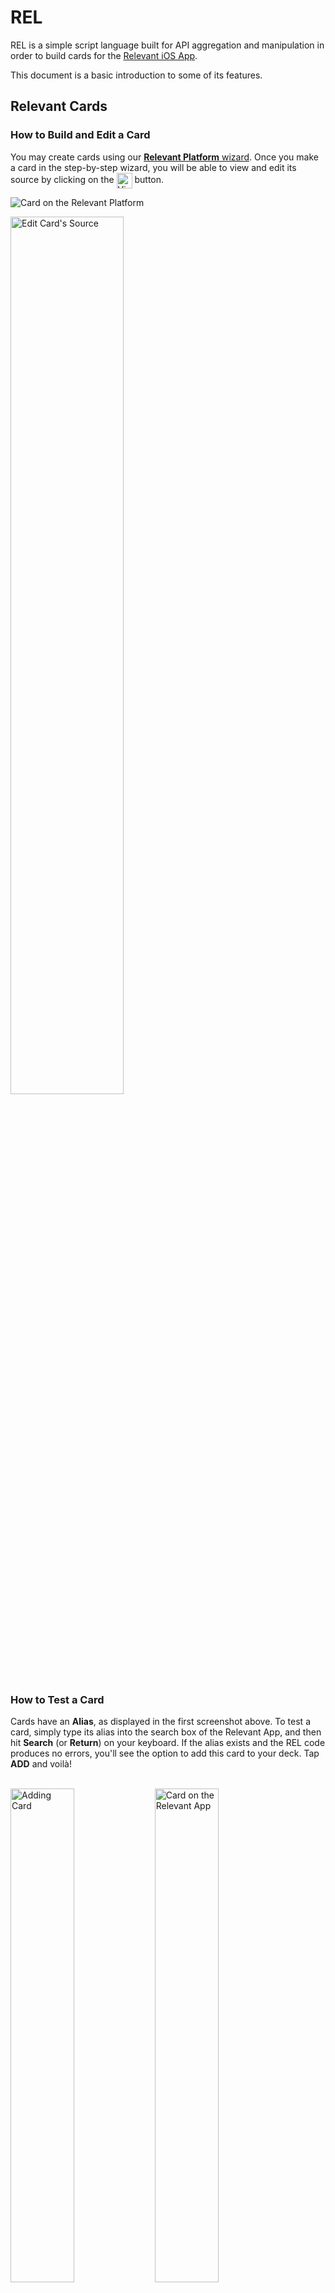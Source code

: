 # REL

REL is a simple script language built for API aggregation and manipulation in order to build cards for the [Relevant iOS App](http://relevant.ai).

This document is a basic introduction to some of its features.

## Relevant Cards

### How to Build and Edit a Card

You may create cards using our [**Relevant Platform** wizard](http://platform.relevant.ai). Once you make a card in the step-by-step wizard, you will be able to view and edit its source by clicking on the <img src="https://raw.githubusercontent.com/relevant-ai/RelevantCardsDocumentation/master/images/code.png" alt="View Source" width="25" align="center"> button.

![Card on the Relevant Platform](https://raw.githubusercontent.com/relevant-ai/RelevantCardsDocumentation/master/images/platform-card.png)

<img src="https://raw.githubusercontent.com/relevant-ai/RelevantCardsDocumentation/master/images/edit-source.png" alt="Edit Card's Source" width="60%">

### How to Test a Card

Cards have an **Alias**, as displayed in the first screenshot above. To test a card, simply type its alias into the search box of the Relevant App, and then hit **Search** (or **Return**) on your keyboard. If the alias exists and the REL code produces no errors, you'll see the option to add this card to your deck. Tap **ADD** and voilà! <br/> <br/>

<img src="https://raw.githubusercontent.com/relevant-ai/RelevantCardsDocumentation/master/images/card-alias.jpg" alt="Adding Card" width="45%" align="top"> <img src="https://raw.githubusercontent.com/relevant-ai/RelevantCardsDocumentation/master/images/actual-card.jpg" alt="Card on the Relevant App" width="45%">

You may actually add this sample card `mo-mozafarian/reddit` before you create your own. You may also [click here to view this card's REL source](https://gist.githubusercontent.com/mo-mozafarian/50ba05051bf5d140ac14/raw/867b02e30c22216f7ceab42fdbb8d6594736b2c9/reddit-card).

### Card Structure

A *card* in REL has two parts; the **metadata** and the **loading function**, preceeded by the words `meta` and `load` respectively, as follows

```swift
// Relevant Card Written in REL
meta {
  title = "My Card"
  credits = "Myself"
}

load {
  card in
  // REL code that outputs the content of the card
  // from different services and APIs
  // ...
}
```

The actual REL code goes in the `load` *closure* (a *closure* is just a block of code inside curly brackets `{}`, as we'll explain later in more detail).

`card` is the input of the load function. This variable has some special powers, as you'll see in [The `card` Variable](#the-card-variable) section.

The return of the `load` closure is the visible content of the card, which must be an array of arrays. The outer array represents the horizontal slides of the card, and each of the inner arrays represent the *templates* that make up each slide (such as banners, rounded profile image, title+body description, footer, etc). Most templates follow the form below:

```swift
//...
  [
    "template-name":[
      "parameter":value,
      "another-parameter":anotherValue
      //...
    ]
  ]
//...
```
([Click here for a reference to all available templates.](#relevant-card-templates))

## REL Variables and Basic Syntax

REL is a *functional*, *inmutable* programming language. Don't worry if you don't understand these terms. What this means is that almost every line of code is either a *variable initialization* `let a = "hello world"`, or the *return statement of a function* `return "something"`. It also means that it is not possible to change the value of a variable after it has been initialized <s>`a = "ok bye"`</s>.

Variable types in REL are similar to JavaScript types; `"strings"`, numbers (`1`, `2`, `3.14`), `["a","r","r","a","y","s"]`, `null`, and dictionaries/objects. The main difference is that dictionaries/objects in REL are delimited by square brackets `[]`, and that the quotes `""` around the keys are mandatory:

```swift
// A dictionary/object
let d = [ // <---- Square brackets
  "name":"Wircho",
  "age":29,
  "hobbies":["easy":["Sleeping","Eating"],"hard":["Code","Guitar","Math"]]
]
```

You can dig inside an array or dictionary with the usual square bracket syntax (`array[index]`, `dictionary[key]`), and you can also do so with lists or arrays of keys and indices. This means that for the dictionary `d` above, all of the following "`guitar`" variables have value `"Guitar"`:

```swift
let guitar0 = d["hobbies"]["hard"][1]
let guitar1 = d["hobbies","hard",1]
let guitar2 = d["hobbies","hard"][1]
let guitar3 = d["hobbies"]["hard",1]
let path = ["hobbies","hard",1]
let guitar4 = d[path]
```

## Basic Operators, Functions and Methods

REL comes equiped with an array of built-in functionality which will keep growing in future versions. This document does not intend to detail all of this functionality, but rather give a good enough preview for you to try it out.

### Operators

Most operators familiar to JavaScript developers are available in REL; namely `+,-,*,/,%,==,!=,&&,||,!`, among others, and their behaviour is very similar to that in JavaScript. For example, `+`'ing two numbers gives you their sum, while `+`'ing a string with any other variable gives you a string. Some examples follow:

```swift
let three = 1+2 // Produces 3
let threeString = "th" + "ree" // Produces "three"
let theTruth = (1 == 1) // Produces true (Parentheses are optional, here just for readability)
let aLie = (1 == 2) && (4 == 4) // Produces false
```

### Built-In Functions and Methods

Built-In REL *functions* are, like in other programming languages (and in math), prefixes that may take zero or more values as parameters, and *return* another value. For example, the function `concat` takes any list or array of values and concatenates them into a string, doing so recursively;

```swift
let c = concat("Relevant"," - ",["The"," ","Missing ","Homescreen"]) // Produces "Relevant - The Missing Homescreen"
```

*Methods* are similar to functions, but are instead suffixed to values after a dot `.`;

```swift
let a = 55
let b = a.toString() // Produces "55"
let c = a.toString // Same as above
```

Many of the built in REL functions that take only one parameter, have an equivalent method form. For example `round(1.75)`, `(1.75).round()`, and `(1.75).round` are equivalent statements, all of which produce `2`. This is often useful when chaining several operations; e.g., `round(sqrt(count(foo)))` is equivalent to `foo.count.sqrt.round`.

## Control-Flow (if-then-else and for-loop)

*Control-flow* refers to the ubiquitous **if-then-else** and **for** statements that we find in most popular programming languages. REL **does not** have control-flow per-se, but it has a few functions that simulate it well enough.

### The `then` Method

In place of **if-then-else** statements, use the `then` method as follows;

```swift
let a = 1==2 // Produces false
let b = a.then("it's true!","it's false!") // Produces "it's false!"
```
When the second argument is ommited, it falls back to `null`, so that `a.then("it's true")` simply produces `null`.

### The `loop` Method

In place of **for** loops, use the `loop` method on an array, after which you may simply append a closure taking one parameter (each item of the array), or two parameters (each item of the array along with its index). Some examples follow;

```swift
// The loop method. First example.
let b = [1,2,3].loop {
  item in
  return item * item
} // Produces [1,4,9]
```

```swift
// The loop method. Second example.
let b = [1,2,3].loop {
  (item,index) in
  return item * item * index
} // Produces [0,4,18]
```

The `loop` method is more of an array manipulation function than an actual control-flow statement.

**Note on trailing closures:** `loop` is actually a method that takes one closure parameter, so that the expressions `a.loop{...}` and `a.loop({...})` are equivalent. A *trailing* closure is permitted when a closure is the last parameter of a function or method.

## Numeric Manipulation

Numbers may be operated as in other programming languages using operators such as `+`, `-`, `*`, and `/`. Besides this they may be formatted into strings with a specific number of decimals using the `decimals` function/method. Some math functions found in many programming languages are also available in REL.

### Number formatting: `decimals`

You may use the `decimals` method in three different ways, exemplified below:

```swift
// With no parameters:
let b = a.decimals // Produces the number a with up to exactly 2 decimal places
let example1 = (3.14159265).decimals // Produces "3.14"
let example2 = 100.decimals // Produces "100.00"
```

```swift
// With one integer parameter:
let b = a.decimals(n) // Produces the number a with up to exactly n decimal places
let example1 = (3.14159265).decimals(3) // Produces "3.142"
let example2 = 100.decimals(3) // Produces "100.000"
```

```swift
// With two integer parameters:
let b = a.decimals(m,n) // Produces the number a with no less than m and no more than n decimal places
let example1 = (3.14159265).decimals(1,3) // Produces "3.142"
let example2 = 98.decimals(1,3) // Produces "98.0"
let example3 = (1.52).decimals(1,3) // Produces "1.52"
let example4 = 98.decimals(0,3) // Produces "98"
```

### Random numbers

```swift
let a = random(100) // Produces a random integer between 0 and 99 (inclusive)
let b = 5 + random(21) // Random number between 5 and 25 (inclusive)
```

## String Manipulation

Strings in REL can be concatenated using `+` or the `concat` function (which takes any number of string or array arguments). Some other string manipulation functions and methods are exemplified below:

### `join` and `splitBy`

See examples below:

```swift
let a = ", ".join([1,2,3]) // Produces "1, 2, 3"
let b = "2015-09-29".splitBy("-") // Produces ["2015","09","29"]
```

`join` has an equivalent function form:

```swift
let a = join(", ",[1,2,3]) // Produces "1, 2, 3"
```

### `lowercase` and `uppercase`

See examples below:

```swift
let c = "Hello World".lowercase // Produces "hello world"
let d = "Hello World".uppercase // Produces "HELLO WORLD"
```

These methods have equivalent function forms:

```swift
let c = lowercase("Hello World") // Produces "hello world"
let d = uppercase("Hello World") // Produces "HELLO WORLD"
```

### `matches` and `replace`

See examples below:

```swift
let e = "Hello World!".matches("llo Wo") // Produces true
let f = "Hello World!".replace("He","hE") // Produces "hEllo World!"
let g = "Hello World!".replace("[a-zA-Z]","*",true) // Produces "***** *****!". The last argument 'true' means that it should use regular expressions
```

### `urlEncode`

See example below;

```swift
let query = "Some string with spaces!"
let json = get("http://some-api.api/?query=" + urlEncode(query))
```

This function also has a method form `query.urlEncode`.

### `htmlEncode` and `htmlDecode`

`htmlEncode` add HTML entities to text, while `htmlDecode` converts them to their unicode equivalents. For example:

```swift
let a = htmlEncode("Montréal") // Produces "Montr&eacute;al"
let b = htmlDecode("Montr&eacute;al") // Produces "Montréal"
```

These functions also have method forms, for example you may use `"Montréal".urlEncode`.

### Rich Text

Because the output of a REL function is often used for skinning user interfaces, we occasionally need to output rich text. For this purpose we may assume that all strings in REL have an abstract *default* font. The following methods simply apply transformatons to that font. The results of these methods are always rich text, and may fail to perform some string manipulation methods such as `join`. Other functions like `concat` or the `+` operator do work properly on rich text.

#### `small`

The `small` method/function makes the font size about `0.8` times smaller. Examples: `"Hello World".small`, `small("Hello World")`.

#### `bold` and `italic`

The `bold` and `italic` methods/functions make text bold and italic respectively.

#### `color`

The `color` method allows you to color a given text. Example: `"Hello World".color("red")`. Currently available colors are `"red"`, `"pink"`, `"purple"`, `"green"`, `"yellow"`, `"orange"`, `"blue"`, `"cyan"`, `"gray"`, `"dark-gray"`, `"light-gray"`, `"white"`, and `"transparent"`.

### `inlineImage`

See example below;

```swift
let img = inlineImage(https://raw.githubusercontent.com/relevant-ai/RelevantCardsDocumentation/master/icons/done-icon.png)
let someRichText = "Hello World " + img
```

## Array Manipulation

### `merge` and `mergeArray`

The two main array manipulation functions in REL are `merge` and `mergeArray`. They do pretty much the same, except the first one takes a list of arrays separated by commas, while the second one takes **only one parameter**: an array of arrays. This is better understood from the examples below:

```swift
let a = merge([[1,2],[3,4],[5,6]],["x","y","z"],["p","q","r"]) // Produces [[1,2],[3,4],[5,6],"x","y","z","p","q","r"]
let b = merge([[1,2],[3,4],[5,6]],["x","y","z"]) // Produces [[1,2],[3,4],[5,6],"x","y","z"]
let c = merge([[1,2],[3,4],[5,6]]) // Produces [[1,2],[3,4],[5,6]] (no change)
let d = mergeArray([[1,2],[3,4],[5,6]]) // Produces [1,2,3,4,5,6]
```

### `count`

```swift
let l = ["x","y","z"].count // Produces 3
let m = count(["x","y","z"]) // Same as above
```

### `append`

```swift
let n = ["x","y","z"].append("aa") // Produces ["x","y","z","aa"]
```

### `reverse`

```swift
let p = ["x","y","z"].reverse // Produces ["z","y","x"]
let q = reverse(["x","y","z"]) // Same as above
```

### `subarray`

```swift
let j = ["t","u","v","w","x","y","z"].subarray(2,4) // Produces ["v","w","x"]
let s = ["t","u","v","w","x","y","z"].subarray(4) // Produces ["t","u","v","w"]
let k = ["t","u","v","w","x","y","z"].subarray(-4) // Produces ["w","x","y","z"]
```

### `group`

```swift
let g = ["t","u","v","w","x","y","z"].group(3) // Produces [["t","u","v"],["w","x","y"],["z"]] (groups 3 by 3)
```

### `randomize`

```swift
let r = ["t","u","v","w","x","y","z"].randomize // Produces a random element in the array
let r1 = randomize(["t","u","v","w","x","y","z"]) // Same as above
```

**Warning:** Currently, `randomize` can only be used with a literal array argument.

### `contains`

Use this method to determine whether an array contains a given element. For example:

```swift
let array = ["this is a string",["this":"is","a":"dictionary"],["this","is","an","array"]]
let a = array.contains("this") // Produces false
let a = array.contains("this is a string") // Produces true
let a = array.contains(["an","array","this","is"]) // Produces false
let a = array.contains(["this","is","an","array"]) // Produces true
let a = array.contains(["a":"dictionary","this":"is"]) // Produces true (because dictionaries have no order)
```

### `loop` and `filter`

It is often necesary to `loop` an array. For this refer to the [Control-Flow section](#control-flow-if-then-else-and-for-loop) above. Similarly, you can filter elements of an array using the `filter` method:

```swift
// The filter method - First example
let b = [7,20,5,4,50].filter {
  item in
  return item < 10
} // Produces [7,5,4]
```

```swift
// The filter method - Second example
let b = [7,20,5,4,50].filter {
  (item,index) in
  return index >= 2
} // Produces [5,4,50]
```

### `first`

The `first` method is similar to `filter`, except it returns only the first element of the array for which the closure returns `true`. For example;

```swift
let a = [1,4,9,16,25,36,49].first{
  item in
  return item > 20
} // Produces 25
```

### `sortAlpha` and `sortNum`

The `sortAlpha` and `sortNum` methods take a closure that maps every item of an array into a string or number value. The result is a new array sorted by that value, alphabetically or numerically, respectively. Examples follow;

```swift
let a = [["device":"iPhone","mill":500],["device":"iPad","mill":170],["device":"iPod","mill":450]].sortAlpha {
  item in
  return item["device"]
} // Produces [["device":"iPad","mill":170],["device":"iPhone","mill":500],["device":"iPod","mill":450]]
```

```swift
let a = [["device":"iPhone","mill":500],["device":"iPad","mill":170],["device":"iPod","mill":450]].sortNum {
  item in
  return item["mill"]
} // Produces [["device":"iPad","mill":170],["device":"iPod","mill":450],["device":"iPhone","mill":500]]
```

## Dictionary Manipulation

### `blend` and `blendArray`

Just like arrays can be merged together with the `merge` and `mergeArray` methods, dictionaries can be blended together with the `blend` and `blendArray` methods. The first one takes a list of dictionaries separated by commas, while the second one takes an array of dictionaries. For example

```swift
let a = blend(["a":1,"b":2],["c":3]) // Produces ["a":1,"b":2,"c":3]
let b = blendArray([["a":1,"b":2],["c":3]]) // Produces ["a":1,"b":2,"c":3]
```

## Converting/casting between types

### `toNumber`

Some API's may provide, for example, a `latitude` value as a string. This is impractical if you would like to perform mathematical operations such as addition on it, because the addition of a string with any other object produces a string.

In JavaScript some developers write `--latitude`. However, double-prefixes such as `--` are not allowed in REL to prevent unexpected results from typos. Instead you would write `-(-latitude)`, which does convert the string to a number.

An even better solution is to use the `toNumber` method. As follows:

```string
let latitude = "43.1835"
let l = latitude + 3.1 // BAD: Produces "43.18353.1"
let m = latitude.toNumber + 3.1 // GOOD: Produces "46.2835"
```

Numbers are returned intact by the `toNumber` method. For arrays, dictionaries, `null`, and other values, the `toNumber` method produces `0`.

`toNumber` has an equivalent function form `toNumber(latitude)`.

### `toString`

This method converts strings, booleans and numbers to strings, and any other values to the empty string `""`. It has an equivalent function form `toString(...)`.

### `toBoolean`

This method converts strings, numbers, and booleans to booleans; `null` to `false`; and any other value to `true`. It has an equivalent function form `toBoolean(...)`.

### `toArray`

This method keeps arrays intact and converts any other value to an empty array `[]`.  It has an equivalent function form `toArray(...)`.

### `toDictionary`

This method keeps dictionaries intact and converts any other value to an empty dictionary.  It has an equivalent function form `toDictionary(...)`.

## Web APIs

These functions allow you to communicate with web services and API's.

### `request`

The most general way to do communicate with a web API is using the `request` function to make an HTTP request, formatted as follows;

```swift
let a = request(<method>,<url>,<body>,<headers>,<response type>)
```

Where;

`<method>` is a string representing an HTTP method, such as `"GET"`, `"POST"`, `"PUT"`, `"DELETE"`, `"OPTIONS"`, `"HEAD"`, `"PATCH"`, `"TRACE"`, or `"CONNECT"`.

`<url>` is the URL to be queried.

`<body>` is **a dictionary** of keys and values that will be appended to your request.

`<headers>` is **a dictionary** of your request's HTTP headers.

`<response type>` is either `"string"` or `"json"` (case insensitive). The latter means that the result of the request must be parsed into a JSON variable. This parameter defaults to `"json"`.

Similarly you may use the functions `get` and `post` for GET and POST requests respectively.

### `get` and `post`

```swift
let a = get(<url>,<body>,<headers>,<response type>)
let b = post(<url>,<body>,<headers>,<response type>)
```

You may ommit any number of parameters at the end, for example;

```swift
let a = get("some-fake-website.com/something.json") // Fetches the contents as a JSON variable
```

### `yql`

YQL is a powerful query language powered by Yahoo ([click here for YQL reference](https://developer.yahoo.com/yql)) that allows you to gather data accross the web. You can make YQL calls through REL using the `yql` function. For example;

```swift
let a = yql("select * from html where url='https://news.ycombinator.com' and xpath='//a'") // Produces an object with information about all links on https://news.ycombinator.com 
```

## Device APIs

### Date and Time

#### `getTime()`

Use `getTime()` to get the device's current date and time. The result of this function is a date object, and needs to be converted into a usable value. One way to do this is by using the `timestamp` method:

#### `timestamp`

```swift
let a = getTime().timestamp // Produces the current time in seconds since 00:00:00 UTC on 1 January 1970
```

#### `dateString` and `dateObject`

A date can be converted into a user-ready format using date formats. [Click here for specifications on possible formats](http://www.unicode.org/reports/tr35/tr35-31/tr35-dates.html#Date_Format_Patterns). For example:

```swift
let b = getTime().dateString("yyyy-MM-dd") // Produces the current date in the format 2015-09-30
```

Furthermore, a date string can be parsed into a date object if the format of the string is known. For example:

```swift
let c = "2015-09-30, 12:05".dateObject("yyyy-MM-dd, HH:mm").timestamp // Produces 1443614700
```

### `ago`

The `ago` method may be used to format dates as "some time ago". It may optionally take the parameter `"fb"` (Facebook-style date formatting), or `"min"` (minimalistic style), as follows;

```swift
let a = d.ago() // For example: "3 days ago"
let b = d.ago("fb") // For example "1 hour ago" or "Wednesday"
let c = d.ago("min") // For example "4s"
```

### User Location:

#### `getLocation` and `isLocationAvailable`

Use `getLocation()` to get the user's current location in the format `["latitude":45.501262,"longitude":-73.560347]`. This method will return nil if the user does not allow Relevent to access their location. Use `isLocationAvailable()` to verify whether Relevant is allowed to access location for this user.

#### `getDistance`

Use this function to determine the distance (in meters) between two coordinates, both of which must come in the format `["latitude":45.501262,"longitude":-73.560347]`.

## Inline Functions

You may define your own functions the same way as variables `let f = ....`, by using **closures** (blocks of code delimited by curly brackets `{}`). The following function returns the string `"foo"` every time:

```swift
// This function returns "foo" every time
let f = {
  return "foo"
}
let fooString = f() // Produces "foo"
let fooStringAgain = f() // Produces "foo"
```

If you need your function to take parameters, simply prefix its content with the list of parameter names and the keyword **`in`**

```swift
// This function returns someone's full name given their first and last name
let f = {
  (name,lastName) in // Parentheses are optional
  return name + " " + lastName
}
let fullName = f("Wendy","Smith") // Produces "Wendy Smith"
```

<!--

### Simplifying Inline-Function Syntax

The `parameters in` header may be omitted to simplify a function's syntax. In this case the parameters may be accessed with the variables `$0`, `$1`, `$2` ... within the function's closure. For example;

```swift
// This function returns the sum of the squares of two numbers
let f = { return $0*$0 + $1*$1 }
```

Furthermore, the `return` keyword may be ommited, as REL functions always return the last statement in their closures:

```swift
// This function is equivalent to the one above
let f = { $0*$0 + $1*$1 }
```

These simplification mechanisms are particularly useful when chaining methods that take trailing closures. For example;

```swift
let a = [1,4,9,16,25,36].filter{ $0 % 2 == 0 }.map{ sqrt($0) }.map{ $0/2 } // Produces [1,2,3]
```

-->

## The `card` Variable

As we mentioned in the [Card Structure section](#card-structure) at the beginning, the `load` closure of a Relevant card has one parameter named `card`. This is a reference to the card instance itself and as such, it has access to some special methods.

### `card.settings`

The return of this method is the value entered by the user after flipping the card (tapping on the button at the top-right corner).

If you flip a basic card built using the [**Relevant Platform** wizard](http://platform.relevant.ai), you will see nothing at the back of the card.

To allow your card to have settings, you need to include the `meta` variable `settingsType`:

```swift
meta {
  // ...
  settingsType = "text" // Possible values are "text", "select", and "none" ("none" is equivalent to not having a settingsType variable)
  // ...
}
```

For `settingsType = "text"`, you may also include a string `settingsDefault`, which will be the default value once the card is added to the deck:

```swift
meta {
  // ...
  settingsType = "text" // Possible values are "text", "select", and "none" ("none" is equivalent to not having a settingsType variable)
  settingsDefault = "Canada"
  // ...
}
```

For `settingsType = "select"` the rules are a bit more complicated. You need to include a `settingsOptions` value which must be an array of dictionaries. Each of these dictionaries must have at least a `"value"` key, which will be then visible in the settings drop-down menu. You also need one of this dictionaries to be the values of `settingsDefault`. For example:

```swift
meta {
  // ...
  settingsType = "select"
  settingsOptions = [
    [
      "value":"Canada",
      "other-info":"Additional Information"
      "even-more-info":"So much Info" // "other-info" and "even-more-info" will not be visible to the user, but still accessible from card.settings
    ],
    [
      "value":"United States",
      "other-info":"Something Else"
      "even-more-info":"So Much Else"
    ]
  ]
  settingsDefault = [
    "value":"Canada",
    "other-info":"Additional Information"
    "even-more-info":"So much Info"
  ]
  // ...
}
```

## Relevant Card Templates

### Basic Templates

As we said in the [Card Structure section](#card-structure), the `return` of the `load` closure needs to be an array of arrays, and the inner arrays represent the templates of each slide of the card. For example, a simple card with three slides may look like this:

```swift
meta {
  title = "Color Samples"
}

load {
  card in

  let info = [
    ["name":"Red", "color":"red", "rgb-values":[231,76,60]],
    ["name":"Green", "color":"green", "rgb-values":[112,173,75]],
    ["name":"Blue", "color":"blue", "rgb-values":[41,128,185]]
  ]

  return info.loop {
    item in
    
    return [
      [ // First template of each slide
        "banner":[
          "color":item["color"]
        ]
      ],
      [ // Second template of each slide
        "description":[
          "title":item["name"],
          "body":"RGB: (" + ",".join(item["rgb-values"]) + ")"
        ]
      ],
      [ // Third template of each slide
        "footer":[
          "caption":("Sample Text in " + item["name"]).bold.color(item["color"])
        ]
      ]
    ]
  }
}
```
<img src="https://raw.githubusercontent.com/relevant-ai/RelevantCardsDocumentation/master/images/colors.png" alt="Color Samples" width="40%">

You may test this card yourself by either copying the code above into one of your Relevant Platform cards' code, or by entering `wircho/colors` into the Relevant App search box.

Observe that each template is a dictionary with **one single key**. This key is the template's name, and its value defines its parameters. Here is a list of some available templates:

| Template        | Parameters <br/> Possible Values + Notes |
| ------------- |-------------|
| **`banner`** (banner image)   | **`type`** <br/> &nbsp;&nbsp;&nbsp;&nbsp;`"narrow"` (default) <br/>   &nbsp;&nbsp;&nbsp;&nbsp;`"short"` <br/>   &nbsp;&nbsp;&nbsp;&nbsp;`"medium"` <br/>   &nbsp;&nbsp;&nbsp;&nbsp;`"square"` <br/> &nbsp;&nbsp;&nbsp;&nbsp;`"tall"` <br/><br/> **`image`** <br/> &nbsp;&nbsp;&nbsp;&nbsp;URL of image. <br/><br/> **`title`** <br/> &nbsp;&nbsp;&nbsp;&nbsp;Image title (overlaid in large font) <br/><br/> **`caption`** <br/> &nbsp;&nbsp;&nbsp;&nbsp;Image caption (overlaid in small font) <br/><br/> **`align`** <br/> &nbsp;&nbsp;&nbsp;&nbsp;Alignment of `title` and `caption` <br/> &nbsp;&nbsp;&nbsp;&nbsp;`"left"` (default) <br/> &nbsp;&nbsp;&nbsp;&nbsp;`"center"` <br/> &nbsp;&nbsp;&nbsp;&nbsp;`"right"` <br/><br/> **`color`** <br/> &nbsp;&nbsp;&nbsp;&nbsp;Background color (e.g. `"cyan"` (default)) |
| **`profile`** (circle image + caption)   | **`type`** <br/> &nbsp;&nbsp;&nbsp;&nbsp;`"small"` <br/>   &nbsp;&nbsp;&nbsp;&nbsp;`"medium"` (default) <br/>   &nbsp;&nbsp;&nbsp;&nbsp;`"large"` (centered image only, no caption) <br/>   &nbsp;&nbsp;&nbsp;&nbsp;`"cell"` <br/><br/> **`image`** <br/> &nbsp;&nbsp;&nbsp;&nbsp;URL of image. <br/><br/> **`caption`** <br/> &nbsp;&nbsp;&nbsp;&nbsp;Caption beside image <br/><br/> **`border-color`** <br/> &nbsp;&nbsp;&nbsp;&nbsp; Image border color (e.g. `"white"` (default)) |
| **`double-profile`** (two circle images side by side)   | **`image-i`** (`i=1,2`) <br/> &nbsp;&nbsp;&nbsp;&nbsp;URL of image. <br/><br/> **`caption-i`** (`i=1,2`) <br/> &nbsp;&nbsp;&nbsp;&nbsp;Caption under image <br/><br/> **`border-color-i`** (`i=1,2`) <br/> &nbsp;&nbsp;&nbsp;&nbsp; Border color of image |
| **`description`** (title + body)   | **`type`** <br/> &nbsp;&nbsp;&nbsp;&nbsp;`"short"` (default) <br/>   &nbsp;&nbsp;&nbsp;&nbsp;`"medium"` <br/>   &nbsp;&nbsp;&nbsp;&nbsp;`"long"` <br/> &nbsp;&nbsp;&nbsp;&nbsp;`"very-long"` <br/><br/> **`image`** <br/> &nbsp;&nbsp;&nbsp;&nbsp;URL of image on the left or right of the template. This parameter forces `type` to be `"medium"`. <br/><br/> **`title`** <br/> &nbsp;&nbsp;&nbsp;&nbsp;Title (in bigger font) <br/><br/> **`body`** <br/> &nbsp;&nbsp;&nbsp;&nbsp;Body (in smaller font) <br/><br/> **`align`** <br/> &nbsp;&nbsp;&nbsp;&nbsp;Alignment of `title` and `body` <br/> &nbsp;&nbsp;&nbsp;&nbsp;`"left"` (default) <br/> &nbsp;&nbsp;&nbsp;&nbsp;`"center"` <br/> &nbsp;&nbsp;&nbsp;&nbsp;`"right"` <br/><br/> **`image-align`** <br/> &nbsp;&nbsp;&nbsp;&nbsp;Alignment of `image`, if available. <br/> &nbsp;&nbsp;&nbsp;&nbsp;`"left"` <br/> &nbsp;&nbsp;&nbsp;&nbsp;`"right"` (default) |
| **`stats`** (one, two, or three stats)   | **`type`** <br/> &nbsp;&nbsp;&nbsp;&nbsp;`"single"` <br/>   &nbsp;&nbsp;&nbsp;&nbsp;`"double"` <br/>   &nbsp;&nbsp;&nbsp;&nbsp;`"triple"` (default) <br/><br/> **`value-i`** (`i=1,2,3`) <br/> &nbsp;&nbsp;&nbsp;&nbsp;Stats value (e.g. `"200"`) <br/><br/> **`title-i`** (`i=1,2,3`) <br/> &nbsp;&nbsp;&nbsp;&nbsp;Caption under stats value (e.g. `"visitors"`)  <br/><br/> **`align`** <br/> &nbsp;&nbsp;&nbsp;&nbsp;Alignment of titles and values <br/> &nbsp;&nbsp;&nbsp;&nbsp;`"left"` <br/> &nbsp;&nbsp;&nbsp;&nbsp;`"center"` (default) <br/> &nbsp;&nbsp;&nbsp;&nbsp;`"right"`|
| **`scalar`** (value and image)   | **`value`** <br/> &nbsp;&nbsp;&nbsp;&nbsp;Value on the left <br/><br/> **`image`** <br/> &nbsp;&nbsp;&nbsp;&nbsp;URL of image on the right |
| **`footer`**   | **`type`** <br/> &nbsp;&nbsp;&nbsp;&nbsp;`"short"` (default) <br/>   &nbsp;&nbsp;&nbsp;&nbsp;`"long"` <br/><br/> **`caption`** <br/><br/> **`align`** <br/> &nbsp;&nbsp;&nbsp;&nbsp;Alignment of `caption` <br/> &nbsp;&nbsp;&nbsp;&nbsp;`"left"` (default) <br/> &nbsp;&nbsp;&nbsp;&nbsp;`"center"` <br/> &nbsp;&nbsp;&nbsp;&nbsp;`"right"` |
| **`sectional`**   | Simply use as `[sectional:true]`. It adds a grey backdrop behind the preceding template. |

Other templates, like the ones listed below, have a more complicated behaviour and syntax.

### The `"buttons"` Template


Instead of a dictionary, this template is defined by an array of one, two of three buttons. Each button is a dictionary with optional keys `"caption"`, `"icon"`, `"color"`, and `"function"`, where `"function"` is a closure that gets executed when the button is tapped. For example:

```swift
// ...
    [ // Buttons Template
      "buttons":[
        [ // First button
          "caption":"Share",
          "icon":"share-icon",
          "function": {
            // ...
            //Do something
            // ...
          }
        ],
        [ // Second button
          "caption":"View",
          "icon":"eye-icon",
          "function": {
            // ...
            //Do something
            // ...
          }
        ]
      ]
    ]
// ...
```

The `"icon"` parameter may take any of the values in the following table;

| Value       | Image | Value | Image | Value | Image |
| ------------- |-------------|----------|-----------|----------|-----------|
| `"done-icon"` | ![done-icon](https://raw.githubusercontent.com/relevant-ai/RelevantCardsDocumentation/master/icons/done-icon.png) | `"eye-icon"` | ![eye-icon](https://raw.githubusercontent.com/relevant-ai/RelevantCardsDocumentation/master/icons/eye-icon.png) | `"fav-icon"` | ![fav-icon](https://raw.githubusercontent.com/relevant-ai/RelevantCardsDocumentation/master/icons/fav-icon.png) | `"heart-icon"` | ![heart-icon](https://raw.githubusercontent.com/relevant-ai/RelevantCardsDocumentation/master/icons/heart-icon.png) |
| `"refresh-icon"` | ![refresh-icon](https://raw.githubusercontent.com/relevant-ai/RelevantCardsDocumentation/master/icons/refresh-icon.png) | `"repost-icon"` | ![repost-icon](https://raw.githubusercontent.com/relevant-ai/RelevantCardsDocumentation/master/icons/repost-icon.png) | `"share-icon"` | ![share-icon](https://raw.githubusercontent.com/relevant-ai/RelevantCardsDocumentation/master/icons/share-icon.png) | `"source-icon"` | ![source-icon](https://raw.githubusercontent.com/relevant-ai/RelevantCardsDocumentation/master/icons/source-icon.png) |
| `"time-icon"` | ![time-icon](https://raw.githubusercontent.com/relevant-ai/RelevantCardsDocumentation/master/icons/time-icon.png) | `"downvote-icon"` | ![downvote-icon](https://raw.githubusercontent.com/relevant-ai/RelevantCardsDocumentation/master/icons/downvote-icon.png) | `"map-icon"` | ![map-icon](https://raw.githubusercontent.com/relevant-ai/RelevantCardsDocumentation/master/icons/map-icon.png) | `"upvote-icon"` | ![upvote-icon](https://raw.githubusercontent.com/relevant-ai/RelevantCardsDocumentation/master/icons/upvote-icon.png) |
| `"call-icon"` | ![call-icon](https://raw.githubusercontent.com/relevant-ai/RelevantCardsDocumentation/master/icons/call-icon.png) | `"do-icon"` | ![do-icon](https://raw.githubusercontent.com/relevant-ai/RelevantCardsDocumentation/master/icons/do-icon.png) | `"log-icon"` | ![log-icon](https://raw.githubusercontent.com/relevant-ai/RelevantCardsDocumentation/master/icons/log-icon.png) | `"more-icon"` | ![more-icon](https://raw.githubusercontent.com/relevant-ai/RelevantCardsDocumentation/master/icons/more-icon.png) |
| `"play-icon"` | ![play-icon](https://raw.githubusercontent.com/relevant-ai/RelevantCardsDocumentation/master/icons/play-icon.png) | `"read-icon"` | ![read-icon](https://raw.githubusercontent.com/relevant-ai/RelevantCardsDocumentation/master/icons/read-icon.png) | `"reorder-icon"` | ![reorder-icon](https://raw.githubusercontent.com/relevant-ai/RelevantCardsDocumentation/master/icons/reorder-icon.png) | `"twitter-icon"` | ![twitter-icon](https://raw.githubusercontent.com/relevant-ai/RelevantCardsDocumentation/master/icons/twitter-icon.png) |
| `"facebook-icon"` | ![facebook-icon](https://raw.githubusercontent.com/relevant-ai/RelevantCardsDocumentation/master/icons/facebook-icon.png) | `"gear-icon"` | ![gear-icon](https://raw.githubusercontent.com/relevant-ai/RelevantCardsDocumentation/master/icons/gear-icon.png) | `"search-icon"` | ![search-icon](https://raw.githubusercontent.com/relevant-ai/RelevantCardsDocumentation/master/icons/search-icon.png) | `"sync-icon"` | ![sync-icon](https://raw.githubusercontent.com/relevant-ai/RelevantCardsDocumentation/master/icons/sync-icon.png) |
| `"chat-icon"` | ![chat-icon](https://raw.githubusercontent.com/relevant-ai/RelevantCardsDocumentation/master/icons/chat-icon.png) |



The `"function"` parameter may be any REL function. This function may, among other actions, open web views, map views, or deeplink to a website in the device's browser, as well as refresh the card to show new content. See the [User Actions section](#user-actions) below to learn how to perform these actions.

### The `"actions"` (Hold Down Actions) Template

<img src="https://raw.githubusercontent.com/relevant-ai/RelevantCardsDocumentation/master/images/action.png" alt="Hold Down Actions" width="40%">

This template is not visible in the card. Instead it appears when the user holds down on a card for a second. It's syntax is exactly the same as the buttons template, except that you may include up to 5 actions into an `"actions"` template. See the [User Actions section](#user-actions) below to learn how to perform actions such as opening a map view or deeplinking to the device's browser.

<!--
### The `"slide"` Template

Include this template on every slide as either `["slide":false]` or `["slide":true]`. When the card loads, it will have moved automatically to the first slide of value `true`.

### The `"handler"` Template

**TODO: IMAGE HERE?**

This template allows you to add your own text to the card title whenever the user slides to the corresponding slide. Use as `["handler":someString]`.

-->

## User Actions

### `webView`

This function may be attached to a button or an action so that the app opens an overlaying web view when the action is triggered. For example, the following is a button template with a single button that opens the New York Times website:

```swift
// ...
    [ // Buttons Template
      "buttons":[
        [ // Only button
          "caption":"NYT",
          "icon":"eye-icon",
          "function": webView("http://www.nytimes.com")
        ]
      ]
    ]
// ...
```

### `mapView`

This function may be used on buttons and actions, like `webView`. It opens an overlaying map view with a pin at a given location. Optionally it shows the user location and default directions to the pin. The syntax is as follows;

```swift
// ...
        "function":mapView(<location>,<title>,<show directions>)
// ...
```

Where;

`<location>` is the location of the pin in the format `["latitude":45.501262,"longitude":-73.560347]`.

`<title>` is the title of the pin.

`<show directions>` is true if you wish to display default directions from the user's location to the pin.

### `deeplink`

```swift
// ...
        "function":deeplink("http://www.nytimes.com") // Will open in the device's browser
// ...
```

### `share`

This function is used to share content natively from the device. It's format is as folows;

```swift
// ...
      "function":share(<service>,<text>,<link>,<image>)
// ...
```

Where;

`<service>` is either `"twitter"`, `"facebook"`, or `"all"` (iOS action sheet).

`<text>` is an optional string containing text to be shared.

`<link>` is an optional URL to be shared.

`<image>` is an optional URL to an image to be downloaded instantly and shared.

`share` may also be used in method form on the `card` variable. This will result in a screenshot of the card being included in the items to be shared. For example;

```swift
// ...
      "function":card.share("facebook","Relevant is awesome!")
// ...
```





